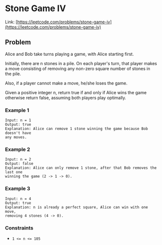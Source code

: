 # Stone Game IV

Link: [https://leetcode.com/problems/stone-game-iv](https://leetcode.com/problems/stone-game-iv)

## Problem

Alice and Bob take turns playing a game, with Alice starting first.

Initially, there are n stones in a pile. On each player's turn, that player
makes a move consisting of removing any non-zero square number of stones in the
pile.

Also, if a player cannot make a move, he/she loses the game.

Given a positive integer n, return true if and only if Alice wins the game
otherwise return false, assuming both players play optimally.

### Example 1

```
Input: n = 1
Output: true
Explanation: Alice can remove 1 stone winning the game because Bob doesn't have
any moves.
```

### Example 2

```
Input: n = 2
Output: false
Explanation: Alice can only remove 1 stone, after that Bob removes the last one
winning the game (2 -> 1 -> 0).
```

### Example 3

```
Input: n = 4
Output: true
Explanation: n is already a perfect square, Alice can win with one move,
removing 4 stones (4 -> 0).
```

### Constraints

- `1 <= n <= 105`

